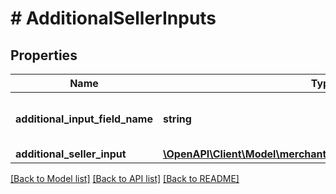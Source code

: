# # AdditionalSellerInputs

## Properties

Name | Type | Description | Notes
------------ | ------------- | ------------- | -------------
**additional_input_field_name** | **string** | The name of the additional input field. |
**additional_seller_input** | [**\OpenAPI\Client\Model\merchantfulfillment\AdditionalSellerInput**](AdditionalSellerInput.md) |  |

[[Back to Model list]](../../README.md#models) [[Back to API list]](../../README.md#endpoints) [[Back to README]](../../README.md)
